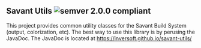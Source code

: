 ## Savant Utils ![semver 2.0.0 compliant](http://img.shields.io/badge/semver-2.0.0-brightgreen.svg?style=flat-square)

This project provides common utility classes for the Savant Build System (output, colorization, etc). The best way to use this library is by perusing the JavaDoc. The JavaDoc is located at https://inversoft.github.io/savant-utils/
